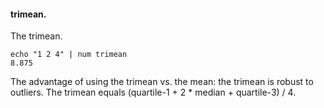 #### trimean.

The trimean.

    echo "1 2 4" | num trimean
    8.875

The advantage of using the trimean vs. the mean: the trimean is robust to outliers.
The trimean equals (quartile-1 + 2 * median + quartile-3) / 4.

